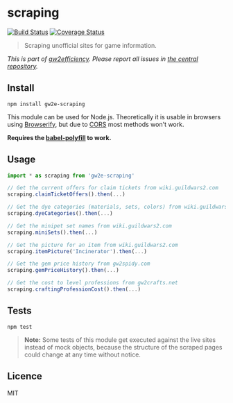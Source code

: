 # scraping

[![Build Status](https://img.shields.io/travis/gw2efficiency/scraping.svg?style=flat-square)](https://travis-ci.org/gw2efficiency/scraping)
[![Coverage Status](https://img.shields.io/codecov/c/github/gw2efficiency/scraping/master.svg?style=flat-square)](https://codecov.io/github/gw2efficiency/scraping)

> Scraping unofficial sites for game information.

*This is part of [gw2efficiency](https://gw2efficiency.com). Please report all issues in [the central repository](https://github.com/gw2efficiency/issues/issues).*

## Install

```
npm install gw2e-scraping
```

This module can be used for Node.js. Theoretically it is usable in browsers using [Browserify](https://github.com/substack/browserify-handbook#how-node_modules-works), but due to [CORS](https://developer.mozilla.org/en-US/docs/Web/HTTP/Access_control_CORS) most methods won't work.

**Requires the [babel-polyfill](https://babeljs.io/docs/usage/polyfill/) to work.**

## Usage

```js
import * as scraping from 'gw2e-scraping'

// Get the current offers for claim tickets from wiki.guildwars2.com
scraping.claimTicketOffers().then(...)

// Get the dye categories (materials, sets, colors) from wiki.guildwars2.com
scraping.dyeCategories().then(...)

// Get the minipet set names from wiki.guildwars2.com
scraping.miniSets().then(...)

// Get the picture for an item from wiki.guildwars2.com
scraping.itemPicture('Incinerator').then(...)

// Get the gem price history from gw2spidy.com
scraping.gemPriceHistory().then(...)

// Get the cost to level professions from gw2crafts.net
scraping.craftingProfessionCost().then(...)
```

## Tests

```
npm test
```

> **Note:** Some tests of this module get executed against the live sites instead of mock objects, because the structure of the scraped pages could change at any time without notice.

## Licence

MIT
